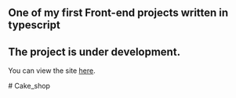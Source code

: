 ## One of my first Front-end projects written in typescript
## The project is under development.

You can view the site [here](https://ania0005.github.io/Online-cake-shop/).


#   C a k e _ s h o p  
 